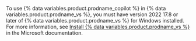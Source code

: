 To use {% data variables.product.prodname_copilot %} in {% data variables.product.prodname_vs %}, you must have version 2022 17.8 or later of {% data variables.product.prodname_vs %} for Windows installed. For more information, see [Install {% data variables.product.prodname_vs %}](https://learn.microsoft.com/en-us/visualstudio/install/install-visual-studio?ref_product=copilot&ref_type=engagement&ref_style=text) in the Microsoft documentation.
